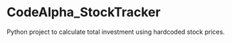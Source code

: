 # CodeAlpha_StockTracker
Python project to calculate total investment using hardcoded stock prices.

